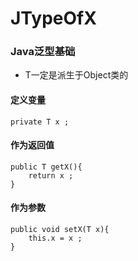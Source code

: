 # JTypeOfX
### Java泛型基础
- T一定是派生于Object类的
#### 定义变量
```
private T x ;
```

#### 作为返回值
```
public T getX(){
    return x ;
}
```

#### 作为参数
```
public void setX(T x){
    this.x = x ;
}
```

